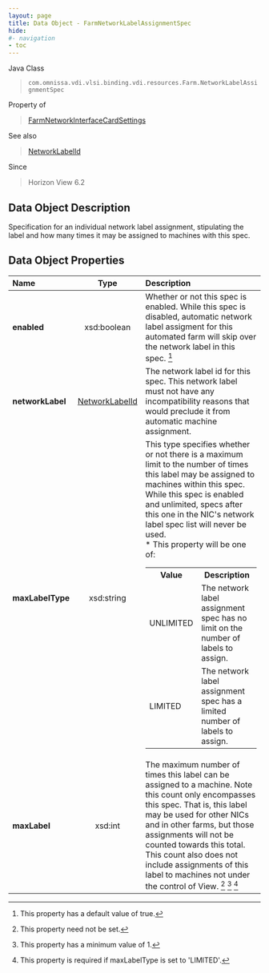 ```yaml
---
layout: page
title: Data Object - FarmNetworkLabelAssignmentSpec
hide:
#- navigation
- toc
---
```






Java Class
> `com.omnissa.vdi.vlsi.binding.vdi.resources.Farm.NetworkLabelAssignmentSpec`

Property of
> [FarmNetworkInterfaceCardSettings](vdi.resources.Farm.NetworkInterfaceCardSettings.md#field_detail)

See also
> [NetworkLabelId](vdi.entity.NetworkLabelId.md)

Since
> Horizon View 6.2


## Data Object Description

Specification for an individual network label assignment, stipulating the label and how many times it may be assigned to machines with this spec.

## Data Object Properties

 Name | Type | Description
:---|:---:|:---
**enabled**|  xsd:boolean|  Whether or not this spec is enabled. While this spec is disabled, automatic network label assigment for this automated farm will skip over the network label in this spec. [^6]
**networkLabel**| [NetworkLabelId](vdi.entity.NetworkLabelId.md)|  The network label id for this spec. This network label must not have any incompatibility reasons that would preclude it from automatic machine assignment.
**maxLabelType**|  xsd:string|  This type specifies whether or not there is a maximum limit to the number of times this label may be assigned to machines within this spec. While this spec is enabled and unlimited, specs after this one in the NIC's network label spec list will never be used. <br>* This property will be one of:<br><table><tr><th>Value</th><th>Description</th></tr><tr><td>UNLIMITED</td><td>The network label assignment spec has no limit on the number of labels to assign.</td></tr><tr><td>LIMITED</td><td>The network label assignment spec has a limited number of labels to assign.</td></tr></table>
**maxLabel**|  xsd:int|  The maximum number of times this label can be assigned to a machine. Note this count only encompasses this spec. That is, this label may be used for other NICs and in other farms, but those assignments will not be counted towards this total. This count also does not include assignments of this label to machines not under the control of View. [^1] [^8] [^54]
 


 


[^1]: This property need not be set.
[^6]: This property has a default value of true.
[^8]: This property has a minimum value of 1.
[^54]: This property is required if maxLabelType is set to 'LIMITED'.